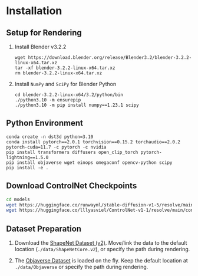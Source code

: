 # Installation

## Setup for Rendering

1. Install Blender v3.2.2

    ```
    wget https://download.blender.org/release/Blender3.2/blender-3.2.2-linux-x64.tar.xz
    tar -xf blender-3.2.2-linux-x64.tar.xz
    rm blender-3.2.2-linux-x64.tar.xz
    ```

2. Install `NumPy` and `SciPy` for Blender Python

    ```
    cd blender-3.2.2-linux-x64/3.2/python/bin
    ./python3.10 -m ensurepip
    ./python3.10 -m pip install numpy==1.23.1 scipy
    ```

## Python Environment

```
conda create -n dst3d python=3.10
conda install pytorch==2.0.1 torchvision==0.15.2 torchaudio==2.0.2 pytorch-cuda=11.7 -c pytorch -c nvidia
pip install transformers diffusers open_clip_torch pytorch-lightning==1.5.0
pip install objaverse wget einops omegaconf opencv-python scipy
pip install -e .
```

## Download ControlNet Checkpoints

```sh
cd models
wget https://huggingface.co/runwayml/stable-diffusion-v1-5/resolve/main/v1-5-pruned.ckpt
wget https://huggingface.co/lllyasviel/ControlNet-v1-1/resolve/main/control_v11p_sd15_canny.pth
```

## Dataset Preparation

1. Download the [ShapeNet Dataset (v2)](https://shapenet.org). Move/link the data to the default location (`./data/ShapeNetCore.v2`), or specify the path during rendering.

2. The [Objaverse Dataset](https://objaverse.allenai.org) is loaded on the fly. Keep the default location at `./data/Objaverse` or specify the path during rendering.
